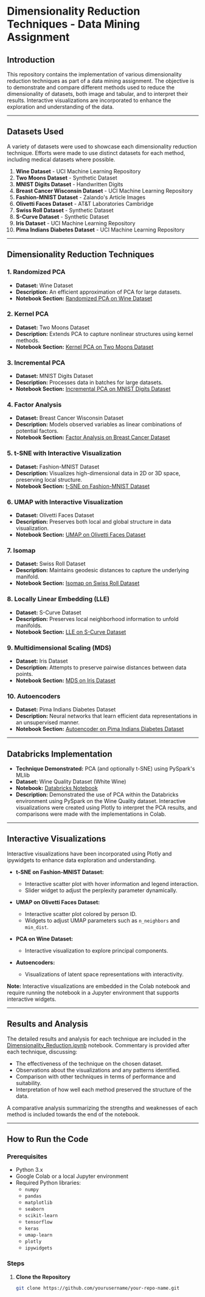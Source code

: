 


# **Dimensionality Reduction Techniques - Data Mining Assignment**

## **Introduction**

This repository contains the implementation of various dimensionality reduction techniques as part of a data mining assignment. The objective is to demonstrate and compare different methods used to reduce the dimensionality of datasets, both image and tabular, and to interpret their results. Interactive visualizations are incorporated to enhance the exploration and understanding of the data.

---

## **Datasets Used**

A variety of datasets were used to showcase each dimensionality reduction technique. Efforts were made to use distinct datasets for each method, including medical datasets where possible.

1. **Wine Dataset** - UCI Machine Learning Repository
2. **Two Moons Dataset** - Synthetic Dataset
3. **MNIST Digits Dataset** - Handwritten Digits
4. **Breast Cancer Wisconsin Dataset** - UCI Machine Learning Repository
5. **Fashion-MNIST Dataset** - Zalando's Article Images
6. **Olivetti Faces Dataset** - AT&T Laboratories Cambridge
7. **Swiss Roll Dataset** - Synthetic Dataset
8. **S-Curve Dataset** - Synthetic Dataset
9. **Iris Dataset** - UCI Machine Learning Repository
10. **Pima Indians Diabetes Dataset** - UCI Machine Learning Repository

---

## **Dimensionality Reduction Techniques**

### **1. Randomized PCA**

- **Dataset:** Wine Dataset
- **Description:** An efficient approximation of PCA for large datasets.
- **Notebook Section:** [Randomized PCA on Wine Dataset](https://colab.research.google.com/drive/1QcwvtkllAH1WT57okBWreCO-uMPRgBVo?usp=sharing#scrollTo=6crWCP3zBdcV)

### **2. Kernel PCA**

- **Dataset:** Two Moons Dataset
- **Description:** Extends PCA to capture nonlinear structures using kernel methods.
- **Notebook Section:** [Kernel PCA on Two Moons Dataset]([notebooks/Dimensionality_Reduction.ipynb#Kernel-PCA-on-the-Moons-Dataset](https://colab.research.google.com/drive/1QcwvtkllAH1WT57okBWreCO-uMPRgBVo?usp=sharing))

### **3. Incremental PCA**

- **Dataset:** MNIST Digits Dataset
- **Description:** Processes data in batches for large datasets.
- **Notebook Section:** [Incremental PCA on MNIST Digits Dataset](notebooks/Dimensionality_Reduction.ipynb#Incremental-PCA-on-the-MNIST-Dataset)

### **4. Factor Analysis**

- **Dataset:** Breast Cancer Wisconsin Dataset
- **Description:** Models observed variables as linear combinations of potential factors.
- **Notebook Section:** [Factor Analysis on Breast Cancer Dataset](notebooks/Dimensionality_Reduction.ipynb#Factor-Analysis-on-the-Breast-Cancer-Dataset)

### **5. t-SNE with Interactive Visualization**

- **Dataset:** Fashion-MNIST Dataset
- **Description:** Visualizes high-dimensional data in 2D or 3D space, preserving local structure.
- **Notebook Section:** [t-SNE on Fashion-MNIST Dataset](notebooks/Dimensionality_Reduction.ipynb#t-SNE-with-Interactive-Visualization-on-the-Fashion-MNIST-Dataset)

### **6. UMAP with Interactive Visualization**

- **Dataset:** Olivetti Faces Dataset
- **Description:** Preserves both local and global structure in data visualization.
- **Notebook Section:** [UMAP on Olivetti Faces Dataset](notebooks/Dimensionality_Reduction.ipynb#UMAP-with-Interactive-Visualization-on-the-Olivetti-Faces-Dataset)

### **7. Isomap**

- **Dataset:** Swiss Roll Dataset
- **Description:** Maintains geodesic distances to capture the underlying manifold.
- **Notebook Section:** [Isomap on Swiss Roll Dataset](notebooks/Dimensionality_Reduction.ipynb#Isomap-on-the-Swiss-Roll-Dataset)

### **8. Locally Linear Embedding (LLE)**

- **Dataset:** S-Curve Dataset
- **Description:** Preserves local neighborhood information to unfold manifolds.
- **Notebook Section:** [LLE on S-Curve Dataset](notebooks/Dimensionality_Reduction.ipynb#Locally-Linear-Embedding-LLE-on-the-S-curve-Dataset)

### **9. Multidimensional Scaling (MDS)**

- **Dataset:** Iris Dataset
- **Description:** Attempts to preserve pairwise distances between data points.
- **Notebook Section:** [MDS on Iris Dataset](notebooks/Dimensionality_Reduction.ipynb#Multidimensional-Scaling-MDS-on-the-Iris-Dataset)

### **10. Autoencoders**

- **Dataset:** Pima Indians Diabetes Dataset
- **Description:** Neural networks that learn efficient data representations in an unsupervised manner.
- **Notebook Section:** [Autoencoder on Pima Indians Diabetes Dataset](notebooks/Dimensionality_Reduction.ipynb#Autoencoders-on-the-Pima-Indians-Diabetes-Dataset)

---

## **Databricks Implementation**

- **Technique Demonstrated:** PCA (and optionally t-SNE) using PySpark's MLlib
- **Dataset:** Wine Quality Dataset (White Wine)
- **Notebook:** [Databricks Notebook](https://databricks-prod-cloudfront.cloud.databricks.com/public/4027ec902e239c93eaaa8714f173bcfc/1196590387878783/3824503541987814/7015553223106851/latest.html)
- **Description:** Demonstrated the use of PCA within the Databricks environment using PySpark on the Wine Quality dataset. Interactive visualizations were created using Plotly to interpret the PCA results, and comparisons were made with the implementations in Colab.

---

## **Interactive Visualizations**

Interactive visualizations have been incorporated using Plotly and ipywidgets to enhance data exploration and understanding.

- **t-SNE on Fashion-MNIST Dataset:**
  - Interactive scatter plot with hover information and legend interaction.
  - Slider widget to adjust the perplexity parameter dynamically.

- **UMAP on Olivetti Faces Dataset:**
  - Interactive scatter plot colored by person ID.
  - Widgets to adjust UMAP parameters such as `n_neighbors` and `min_dist`.

- **PCA on Wine Dataset:**
  - Interactive visualization to explore principal components.

- **Autoencoders:**
  - Visualizations of latent space representations with interactivity.

**Note:** Interactive visualizations are embedded in the Colab notebook and require running the notebook in a Jupyter environment that supports interactive widgets.

---

## **Results and Analysis**

The detailed results and analysis for each technique are included in the [Dimensionality_Reduction.ipynb](notebooks/Dimensionality_Reduction.ipynb) notebook. Commentary is provided after each technique, discussing:

- The effectiveness of the technique on the chosen dataset.
- Observations about the visualizations and any patterns identified.
- Comparison with other techniques in terms of performance and suitability.
- Interpretation of how well each method preserved the structure of the data.

A comparative analysis summarizing the strengths and weaknesses of each method is included towards the end of the notebook.

---

## **How to Run the Code**

### **Prerequisites**

- Python 3.x
- Google Colab or a local Jupyter environment
- Required Python libraries:
  - `numpy`
  - `pandas`
  - `matplotlib`
  - `seaborn`
  - `scikit-learn`
  - `tensorflow`
  - `keras`
  - `umap-learn`
  - `plotly`
  - `ipywidgets`

### **Steps**

1. **Clone the Repository**

   ```bash
   git clone https://github.com/yourusername/your-repo-name.git
